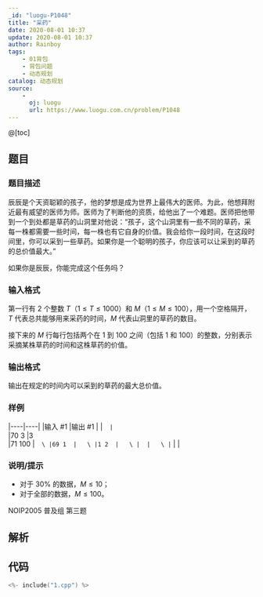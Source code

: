 ```yaml
---
_id: "luogu-P1048"
title: "采药"
date: 2020-08-01 10:37
update: 2020-08-01 10:37
author: Rainboy
tags:
    - 01背包
    - 背包问题
    - 动态规划
catalog: 动态规划
source: 
    - 
      oj: luogu
      url: https://www.luogu.com.cn/problem/P1048
---
```


@[toc]

## 题目



### 题目描述

辰辰是个天资聪颖的孩子，他的梦想是成为世界上最伟大的医师。为此，他想拜附近最有威望的医师为师。医师为了判断他的资质，给他出了一个难题。医师把他带到一个到处都是草药的山洞里对他说：“孩子，这个山洞里有一些不同的草药，采每一株都需要一些时间，每一株也有它自身的价值。我会给你一段时间，在这段时间里，你可以采到一些草药。如果你是一个聪明的孩子，你应该可以让采到的草药的总价值最大。”


如果你是辰辰，你能完成这个任务吗？




### 输入格式
第一行有 $2$ 个整数 $T$（$1 \le T \le 1000$）和 $M$（$1 \le  M \le 100$），用一个空格隔开，$T$ 代表总共能够用来采药的时间，$M$ 代表山洞里的草药的数目。

接下来的 $M$ 行每行包括两个在 $1$ 到 $100$ 之间（包括 $1$ 和 $100$）的整数，分别表示采摘某株草药的时间和这株草药的价值。



### 输出格式

输出在规定的时间内可以采到的草药的最大总价值。




### 样例

|----|----|
|输入 #1  |输出 #1  |
|```  |```  \
|70 3  |3  \
|71 100  |```  \
|69 1  |   \
|1 2  |   \
|  |   \
|```  |   |



### 说明/提示
- 对于 $30\%$ 的数据，$M \le 10$；
- 对于全部的数据，$M \le 100$。

NOIP2005 普及组 第三题


## 解析


## 代码

```c
<%- include("1.cpp") %>
```
